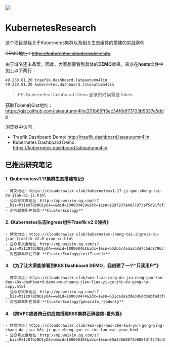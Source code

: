 ![](https://github.com/lateautumn4lin/KubernetesResearch/blob/master/header.jpeg)
# KubernetesResearch

这个项目是我关于Kubernetes集群以及相关生态组件的搭建的实战案例

~~DEMO地址：https://kubernetes.cloudcrawler.club/~~

由于域名还未备案，因此，大家想要看到具体的**DEMO**效果，需求在**hosts**文件中加上以下两行：
```
49.233.81.20 traefik.dashboard.lateautumn4lin
49.233.81.20 kubernetes.dashboard.lateautumn4lin
```
>PS: Kubernetes Dashboard Demo 登录的时候需要Token

获取Token的Gist地址：https://gist.github.com/lateautumn4lin/201b69ff5ec34f0df73103b5337e5dda

浏览器中访问：
- Traefik Dashboard Demo: http://traefik.dashboard.lateautumn4lin
- Kubernetes Dashboard Demo: https://kubernetes.dashboard.lateautumn4lin

## 已推出研究笔记
#### 1. 《kubernetesv1.17集群生态搭建笔记》

    - 博文地址：https://cloudcrawler.club/kubernetesv1.17-ji-qun-sheng-tai-da-jian-bi-ji.html
    - 公众号文章地址：http://mp.weixin.qq.com/s?__biz=MzIzOTQzNDIyOA==&mid=100000459&idx=1&sn=1297937e4837973af5d91fcf3a0c90b8&chksm=692b62505e5ceb46b3d93f87c24b94f462cbd5e6f67f16acebf748157243e43cbcaccd96d9a8#rd
    - 对应脚本所在目录-**ClusterEcology**
    
#### 2. 《Kubernetes生态Ingress组件Traefik v2.0浅析》

    - 博文地址：https://cloudcrawler.club/kubernetes-sheng-tai-ingress-zu-jian-traefik-v2.0-qian-xi.html
    - 公众号文章地址：http://mp.weixin.qq.com/s?__biz=MzIzOTQzNDIyOA==&mid=100000461&idx=1&sn=b52c6c4aaaab3d7c5dc8706cf953e1d5&chksm=692b62565e5ceb408d8b4185bffa55cfcc29eecd9d3adb25e4f858beb612a936d9588ee63e6d#rd
    - 对应脚本所在目录-**ClusterEcology/initTraefik**
    
#### 3. 《为了让大家能够看到K8S Dashboard DEMO，我创建了一个“只读用户”》

    - 博文地址：https://cloudcrawler.club/wei-liao-rang-da-jia-neng-gou-kan-dao-k8s-dashboard-demo-wo-chuang-jian-liao-yi-ge-zhi-du-yong-hu-copy.html
    - 公众号文章地址：http://mp.weixin.qq.com/s?__biz=MzIzOTQzNDIyOA==&mid=100000474&idx=1&sn=631ca8a1dde395ddc6bfad3f872f9e76&chksm=692b62415e5ceb57cb4e6ff6916e400d0987051a5a654714a1c2bfeeb2d5399f53726ee9e1c6#rd
    - 对应脚本所在目录-**ClusterEcology/generate_readonly**
    
#### 4. 《跨VPC或者跨云供应商搭建K8S集群正确姿势-番外篇》

    - 博文地址：https://cloudcrawler.club/kua-vpc-huo-zhe-kua-yun-gong-ying-shang-da-jian-k8s-ji-qun-zheng-que-zi-shi-fan-wai-pian.html
    - 公众号文章地址：http://mp.weixin.qq.com/s?__biz=MzIzOTQzNDIyOA==&mid=100000485&idx=1&sn=09a23860872e888fdf4573cd0215f899&chksm=692b627e5e5ceb6807a563b800191785c49b120c46d3700ea7ac748ad0384c58b60dfa62ee50#rd
